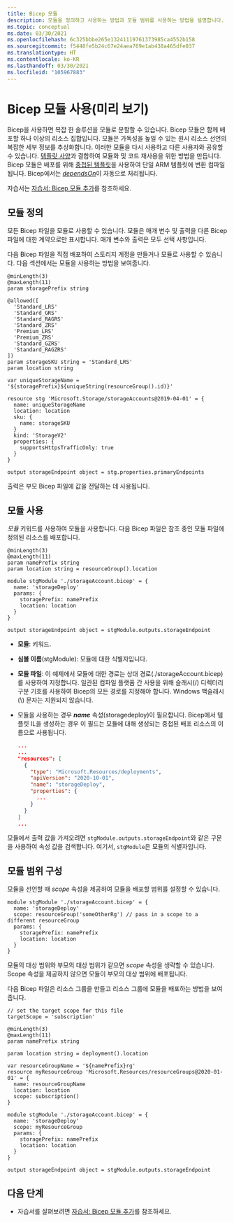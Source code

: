 ```yaml
---
title: Bicep 모듈
description: 모듈을 정의하고 사용하는 방법과 모듈 범위를 사용하는 방법을 설명합니다.
ms.topic: conceptual
ms.date: 03/30/2021
ms.openlocfilehash: 6c325bbbe265e13241119761373985ca4552b158
ms.sourcegitcommit: f5448fe5b24c67e24aea769e1ab438a465dfe037
ms.translationtype: HT
ms.contentlocale: ko-KR
ms.lasthandoff: 03/30/2021
ms.locfileid: "105967883"
---
```

# <a name="use-bicep-modules-preview"></a>Bicep 모듈 사용(미리 보기)

Bicep을 사용하면 복잡 한 솔루션을 모듈로 분할할 수 있습니다. Bicep 모듈은 함께 배포할 하나 이상의 리소스 집합입니다. 모듈은 가독성을 높일 수 있는 원시 리소스 선언의 복잡한 세부 정보를 추상화합니다. 이러한 모듈을 다시 사용하고 다른 사용자와 공유할 수 있습니다. [템플릿 사양](./template-specs.md)과 결합하여 모듈화 및 코드 재사용을 위한 방법을 만듭니다. Bicep 모듈은 배포를 위해 [중첩된 템플릿](./linked-templates.md#nested-template)을 사용하여 단일 ARM 템플릿에 변환 컴파일됩니다. Bicep에서는 [_dependsOn_](./template-syntax.md#resources)이 자동으로 처리됩니다.

자습서는 [자습서: Bicep 모듈 추가](./bicep-tutorial-add-modules.md)를 참조하세요.

## <a name="define-modules"></a>모듈 정의

모든 Bicep 파일을 모듈로 사용할 수 있습니다. 모듈은 매개 변수 및 출력을 다른 Bicep 파일에 대한 계약으로만 표시합니다. 매개 변수와 출력은 모두 선택 사항입니다.

다음 Bicep 파일을 직접 배포하여 스토리지 계정을 만들거나 모듈로 사용할 수 있습니다.  다음 섹션에서는 모듈을 사용하는 방법을 보여줍니다.

```bicep
@minLength(3)
@maxLength(11)
param storagePrefix string

@allowed([
  'Standard_LRS'
  'Standard_GRS'
  'Standard_RAGRS'
  'Standard_ZRS'
  'Premium_LRS'
  'Premium_ZRS'
  'Standard_GZRS'
  'Standard_RAGZRS'
])
param storageSKU string = 'Standard_LRS'
param location string

var uniqueStorageName = '${storagePrefix}${uniqueString(resourceGroup().id)}'

resource stg 'Microsoft.Storage/storageAccounts@2019-04-01' = {
  name: uniqueStorageName
  location: location
  sku: {
    name: storageSKU
  }
  kind: 'StorageV2'
  properties: {
    supportsHttpsTrafficOnly: true
  }
}

output storageEndpoint object = stg.properties.primaryEndpoints
```

출력은 부모 Bicep 파일에 값을 전달하는 데 사용됩니다.

## <a name="consume-modules"></a>모듈 사용

_모듈_ 키워드를 사용하여 모듈을 사용합니다. 다음 Bicep 파일은 참조 중인 모듈 파일에 정의된 리소스를 배포합니다.

```bicep
@minLength(3)
@maxLength(11)
param namePrefix string
param location string = resourceGroup().location

module stgModule './storageAccount.bicep' = {
  name: 'storageDeploy'
  params: {
    storagePrefix: namePrefix
    location: location
  }
}

output storageEndpoint object = stgModule.outputs.storageEndpoint
```

- **모듈**: 키워드.
- **심볼 이름**(stgModule): 모듈에 대한 식별자입니다.
- **모듈 파일**: 이 예제에서 모듈에 대한 경로는 상대 경로(./storageAccount.bicep)를 사용하여 지정합니다. 일관된 컴파일 플랫폼 간 사용을 위해 슬래시(/) 디렉터리 구분 기호를 사용하여 Bicep의 모든 경로를 지정해야 합니다. Windows 백슬래시(\\) 문자는 지원되지 않습니다.
- 모듈을 사용하는 경우 **_name_** 속성(storagedeploy)이 필요합니다. Bicep에서 템플릿 IL을 생성하는 경우 이 필드는 모듈에 대해 생성되는 중첩된 배포 리소스의 이름으로 사용됩니다.

    ```json
    ...
    ...
    "resources": [
      {
        "type": "Microsoft.Resources/deployments",
        "apiVersion": "2020-10-01",
        "name": "storageDeploy",
        "properties": {
          ...
        }
      }
    ]
    ...
    ```

모듈에서 출력 값을 가져오려면 `stgModule.outputs.storageEndpoint`와 같은 구문을 사용하여 속성 값을 검색합니다. 여기서, `stgModule`은 모듈의 식별자입니다.

## <a name="configure-module-scopes"></a>모듈 범위 구성

모듈을 선언할 때 _scope_ 속성을 제공하여 모듈을 배포할 범위를 설정할 수 있습니다.

```bicep
module stgModule './storageAccount.bicep' = {
  name: 'storageDeploy'
  scope: resourceGroup('someOtherRg') // pass in a scope to a different resourceGroup
  params: {
    storagePrefix: namePrefix
    location: location
  }
}
```

모듈의 대상 범위와 부모의 대상 범위가 같으면 _scope_ 속성을 생략할 수 있습니다. Scope 속성을 제공하지 않으면 모듈이 부모의 대상 범위에 배포됩니다.

다음 Bicep 파일은 리소스 그룹을 만들고 리소스 그룹에 모듈을 배포하는 방법을 보여줍니다.

```bicep
// set the target scope for this file
targetScope = 'subscription'

@minLength(3)
@maxLength(11)
param namePrefix string

param location string = deployment().location

var resourceGroupName = '${namePrefix}rg'
resource myResourceGroup 'Microsoft.Resources/resourceGroups@2020-01-01' = {
  name: resourceGroupName
  location: location
  scope: subscription()
}

module stgModule './storageAccount.bicep' = {
  name: 'storageDeploy'
  scope: myResourceGroup
  params: {
    storagePrefix: namePrefix
    location: location
  }
}

output storageEndpoint object = stgModule.outputs.storageEndpoint
```

## <a name="next-steps"></a>다음 단계

- 자습서를 살펴보려면 [자습서: Bicep 모듈 추가](./bicep-tutorial-add-modules.md)를 참조하세요.
